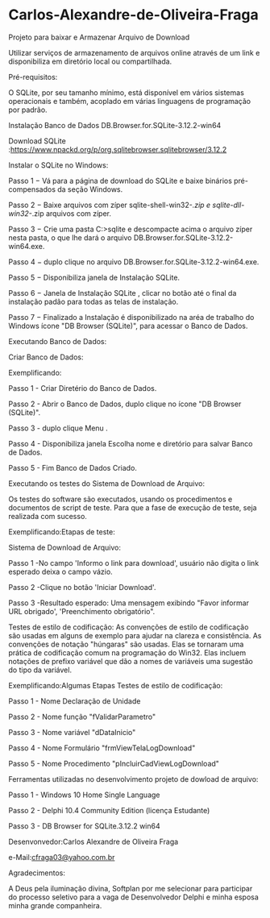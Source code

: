 # Carlos-Alexandre-de-Oliveira-Fraga
Projeto para baixar e Armazenar Arquivo de Download

Utilizar serviços de armazenamento de arquivos online através de um link e disponibiliza em diretório local ou compartilhada.



Pré-requisitos:

O SQLite, por seu tamanho mínimo, está disponível em vários sistemas operacionais e também, acoplado em várias linguagens de programação por padrão.

Instalação Banco de Dados DB.Browser.for.SQLite-3.12.2-win64



Download SQLite :https://www.npackd.org/p/org.sqlitebrowser.sqlitebrowser/3.12.2



Instalar o SQLite no Windows:


Passo 1 − Vá para a página de download do SQLite e baixe binários pré-compensados da seção Windows.

Passo 2 − Baixe arquivos com zíper sqlite-shell-win32-*.zip e sqlite-dll-win32-*.zip arquivos com zíper.

Passo 3 − Crie uma pasta C:\>sqlite e descompacte acima o arquivo zíper nesta pasta, o que lhe dará o arquivo DB.Browser.for.SQLite-3.12.2-win64.exe.

Passo 4 − duplo clique no arquivo DB.Browser.for.SQLite-3.12.2-win64.exe.

Passo 5 − Disponibiliza janela de Instalação SQLite.

Passo 6 − Janela de Instalação SQLite , clicar no botão <NEXT> até o final da instalação padão para todas as telas de instalação.

Passo 7 − Finalizado a Instalação é disponibilizado na aréa de trabalho do Windows ícone "DB Browser (SQLite)", para acessar o Banco de Dados. 
  

  
Executando Banco de Dados:

Criar Banco de Dados:
  
Exemplificando:
  
Passo 1 - Criar Diretério do Banco de Dados.
  
Passo 2 - Abrir o Banco de Dados, duplo clique no ícone "DB Browser (SQLite)". 

Passo 3 - duplo clique Menu <Novo Banco de Dados>.
  
Passo 4 - Disponibiliza janela Escolha nome e diretório para salvar Banco de Dados.
  
Passo 5 - Fim Banco de Dados Criado. 
  
  
  
Executando os testes do Sistema de Download de Arquivo:
  
Os testes do software são executados, usando os procedimentos e documentos de script de teste. Para que a fase de execução de teste, seja realizada com sucesso.
   
Exemplificando:Etapas de teste:

Sistema de Download de Arquivo:
  
Passo 1 -No campo 'Informo o link para download', usuário não digita o link esperado deixa o campo vázio.
  
Passo 2 -Clique no botão 'Iniciar Download'.
  
Passo 3 -Resultado esperado: Uma mensagem exibindo "Favor informar URL obrigado', 'Preenchimento obrigatório".
  
  
Testes de estilo de codificação:
 As convenções de estilo de codificação são usadas em alguns de exemplo para ajudar na clareza e consistência. As convenções de notação "húngaras" são usadas. Elas se tornaram uma prática de codificação comum na programação do Win32. Elas incluem notações de prefixo variável que dão a nomes de variáveis uma sugestão do tipo da variável. 
  
  
Exemplificando:Algumas Etapas Testes de estilo de codificação:  
  
 Passo 1 - Nome Declaração de Unidade <uModelViewTelaLogDownload> 
  
 Passo 2 - Nome função "fValidarParametro" 
  
 Passo 3 - Nome variável "dDataInicio"  
  
 Passo 4 - Nome Formulário "frmViewTelaLogDownload" 
  
 Passo 5 - Nome Procedimento "pIncluirCadViewLogDownload" 
  
  
Ferramentas utilizadas no desenvolvimento projeto de dowload de arquivo:
  
Passo 1 - Windows 10 Home Single Language
  
Passo 2 - Delphi 10.4 Community Edition (licença Estudante) 
  
Passo 3 - DB Browser for SQLite.3.12.2 win64 
  
  
Desenvonvedor:Carlos Alexandre de Oliveira Fraga

e-Mail:cfraga03@yahoo.com.br
  
Agradecimentos:
  
A Deus pela iluminação divina, Softplan por me selecionar para participar do processo seletivo para a vaga de Desenvolvedor Delphi e minha esposa minha grande companheira.

